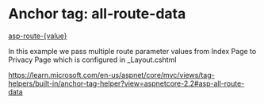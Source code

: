 ﻿# Anchor tag: all-route-data

[asp-route-\{value}](https://learn.microsoft.com/en-us/aspnet/core/mvc/views/tag-helpers/built-in/anchor-tag-helper?view=aspnetcore-7.0#asp-route-value)

In this example we pass multiple route parameter values from Index Page to Privacy Page which is configured in _Layout.cshtml

https://learn.microsoft.com/en-us/aspnet/core/mvc/views/tag-helpers/built-in/anchor-tag-helper?view=aspnetcore-2.2#asp-all-route-data
